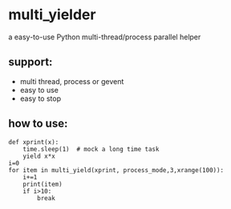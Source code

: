 # multi_yielder

a easy-to-use Python multi-thread/process parallel helper

## support:

- multi thread, process or gevent
- easy to use
- easy to stop 

## how to use:

```
def xprint(x): 
    time.sleep(1)  # mock a long time task 
    yield x*x   
i=0
for item in multi_yield(xprint, process_mode,3,xrange(100)):
    i+=1
    print(item)
    if i>10:
        break
        
```